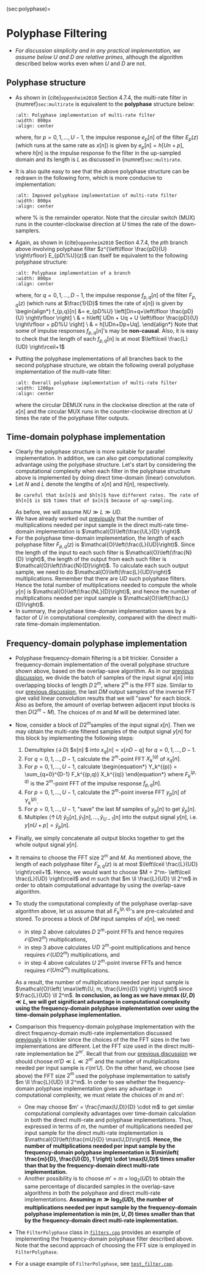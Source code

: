 (sec:polyphase)=
# Polyphase Filtering 

* *For discussion simplicity and in any practical implementation, we
  assume below $U$ and $D$ are relative primes*, although the
  algorithm described below works even when $U$ and $D$ are not.

## Polyphase structure
* As shown in {cite}`oppenheim2010` Section 4.7.4, the multi-rate
  filter in {numref}`sec:multirate` is equivalent to the
  **polyphase** structure below:
  ```{image} ../figures/polyphase.jpg
  :alt: Polyphase implementation of multi-rate filter
  :width: 800px
  :align: center
  ``` 
  where, for $p=0,1, \ldots, U-1$, the impulse response $e_p[n]$ of
  the filter $E_p(z)$ (which runs at the same rate as $x[n]$) is
  given by $e_p[n] = h[Un+p]$, where $h[n]$ is the impulse response fo
  the filter in the up-sampled domain and its length is $L$ as
  discussed in {numref}`sec:multirate`.

* It is also quite easy to see that the above polyphase structure can
  be redrawn in the following form, which is more conducive to
  implementation:
  ```{image} ../figures/polyphase_imp.jpg
  :alt: Impoved polyphase implementation of multi-rate filter
  :width: 800px
  :align: center
  ``` 
  where $\%$ is the remainder operator. Note that the circular switch 
  (MUX) runs in the counter-clockwise direction at $U$ times the 
  rate of the down-samplers.

* Again, as shown in {cite}`oppenheim2010` Section 4.7.4, the $p$th
  branch above involving polyphase filter $z^{\left\lfloor
  \frac{pD}{U} \right\rfloor} E_{pD\%U}(z)$ can itself be
  equivalent to the following polyphase structure:
  ```{image} ../figures/polyphase_branch.jpg
  :alt: Polyphase implementation of a branch
  :width: 800px
  :align: center
  ``` 
  where, for $q=0,1, \ldots, D-1$, the impulse response 
  $f_{p,q}[n]$ of the filter $F_{p,q}(z)$ (which runs at $\frac{1}{D}$ times
  the rate of $x[n]$) is given by
  \begin{align*}
  f_{p,q}[n] 
  &= e_{pD\%U} \left[Dn+q+\left\lfloor \frac{pD}{U} \right\rfloor \right]  \\
  & = h\left[ UDn + Uq + U \left\lfloor \frac{pD}{U} \right\rfloor + pD\%U \right] \\
  & = h[UDn+Dp+Uq].
  \end{align*}
  Note that some of impulse responses $f_{p,q}[n]$'s may be
  **non-causal**.
  Also, it is easy to check that the length of each $f_{p,q}[n]$ is at
  most $\left\lceil \frac{L}{UD} \right\rceil+1$

* Putting the polyphase implementations of all branches back to the
  second polyphase structure, we obtain the following overall
  polyphase implementation of the multi-rate filter:
  ```{image} ../figures/polyphase_overall.jpg
  :alt: Overall polyphase implementation of multi-rate filter
  :width: 1200px
  :align: center
  ``` 
  where the circular DEMUX runs in the clockwise direction at the rate
  of $x[n]$ and the circular MUX runs in the counter-clockwise direction
  at $U$ times the rate of the polyphase filter outputs.

## Time-domain polyphase implementation
* Clearly the polyphase structure is more suitable for parallel
implementation. In addition, we can also get computational complexity
advantage using the polyphase structure. Let's start by considering
the computational complexity when each filter in the polyphase
structure above is implemented by doing direct time-domain (linear)
convolution.
* Let $N$ and $L$ denote the lengths of $x[n]$ and $h[n]$,
  respectively. 
  ```{caution}
  Be careful that $x[n]$ and $h[n]$ have different rates. The rate of
  $h[n]$ is $U$ times that of $x[n]$ because of up-sampling.
  ```
  As before, we will assume $NU \gg L \gg UD$.
* We have already worked out [previously](sec:multirate) that the number of
multiplications needed per input sample in the direct multi-rate
time-domain implementation is $\mathcal{O}\left(\frac{UL}{D} \right)$.
* For the polyphase time-domain implementation, the length of each
polyphase filter $F_{p,q}(z)$ is
$\mathcal{O}\left(\frac{L}{UD}\right)$. Since the length of the input
to each such filter is $\mathcal{O}\left(\frac{N}{D} \right)$, the
length of the output from each such filter is
$\mathcal{O}\left(\frac{N}{D}\right)$. To calculate each such output
sample, we need to do $\mathcal{O}\left(\frac{L}{UD}\right)$
multiplications. Remember that there are $UD$ such polyphase filters.
Hence the total number of multiplications needed to compute the whole
$y[n]$ is $\mathcal{O}\left(\frac{NL}{D}\right)$, and hence the number
of multiplications needed per input sample is
$\mathcal{O}\left(\frac{L}{D}\right)$.
* In summary, the polyphase time-domain implementation saves by a
factor of $U$ in computational complexity, compared with the direct
multi-rate time-domain implementation.

## Frequency-domain polyphase implementation
* Polyphase frequency-domain filtering is a bit trickier. Consider a
  frequency-domain implementation of the overall polyphase structure 
  shown above, based on the overlap-save algorithm. As in our
  [previous discussion](sec:osa), we divide the batch of samples of
  the input signal $x[n]$ into overlapping blocks of length $D\, 2^m$,
  where $2^m$ is the FFT size. Similar to our [previous discussion](sec:osa), 
  the last $DM$ output samples of the inverse FFT give valid linear
  convolution results that we will "save" for each block. Also as
  before, the amount of overlap between adjacent input blocks is then
  $D(2^m-M)$. The choices of $m$ and $M$ will be determined later. 
* Now, consider a block of $D2^m$samples of the input signal
  $x[n]$. Then we may obtain the multi-rate filtered samples of the
  output signal $y[n]$ for this block by implementing the following steps:
  1. Demultiplex ($\downarrow\! D$) $x[n] $ into $x_q[n] = x[nD-q]$ for $q=0,1,\ldots,D-1$.
  1. For $q=0,1,\ldots,D-1$, calculate the $2^m$-point FFT $X_k^{(q)}$ of $x_q[n]$.
  1. For $p=0,1,\ldots,U-1$, calculate 
      \begin{equation*}
      Y_k^{(p)} = \sum_{q=0}^{D-1} F_k^{(p,q)} X_k^{(q)}
      \end{equation*}
      where $F_k^{(p,q)}$ is the $2^m$-point FFT of the impulse response $f_{p,q}[n]$.
  1. For $p=0,1,\ldots,U-1$, calculate the $2^m$-point inverse FFT $y_p[n]$ of $Y_k^{(p)}$.
  1. For $p=0,1,\ldots,U-1$, "save" the last $M$ samples of $y_p[n]$ to get $\tilde y_p[n]$. 
  1. Multiplex ($\uparrow\! U$) $\tilde y_0[n], \tilde y_1[n], \ldots, \tilde y_{U-1}[n]$
      into the output signal $y[n]$, i.e. $y[n U + p] = \tilde y_p[n]$.
  
* Finally, we simply concatenate all output blocks together to get the
  whole output signal $y[n]$.

* It remains to choose the FFT size $2^m$ and $M$. As mentioned above,
  the length of each polyphase filter $F_{p,q}(z)$ is at most 
  $\left\lceil \frac{L}{UD} \right\rceil+1$. Hence, we would want to choose
  $M = 2^m- \left\lceil \frac{L}{UD} \right\rceil$ and $m$ such that 
  $m \ll \frac{L}{UD} \ll 2^m$ in order to obtain computational advantage
  by using the overlap-save algorithm. 

* To study the computational complexity of the polyphase overlap-save
  algorithm above, let us assume that all $F_k^{(p,q)}$'s are
  pre-calculated and stored. To process a block of $DM$ input samples
  of $x[n]$, we need:
  - in step 2 above calculates $D \ 2^m$-point FFTs and hence requires
     $\mathcal{O}(D m 2^m)$ multiplications, 
  - in step 3 above calculates $U\!D \  2^m$-point multiplications and 
     hence requires $\mathcal{O}(UD2^m)$ multiplications, and
  - in step 4 above calculates $U \ 2^m$-point inverse FFTs and hence
     requires $\mathcal{O}(U m 2^m)$ multiplications.
  
  As a result, the number of multiplications needed per input sample
  is $\mathcal{O}\left( \max\left\{U, m, \frac{Um}{D} \right\}
  \right)$ since $\frac{L}{UD} \ll 2^m$. **In conclusion, as long as we
  have $m \max(U,D) \ll L$, we will get significant advantage in 
  computational complexity using
  the frequency-domain polyphase implementation over using the
  time-domain polyphase implementation.**

* Comparison this frequency-domain polyphase implementation with the
  direct frequency-domain multi-rate implementation discussed
  [previously](sec:multirate) is trickier since the choices of the the
  FFT sizes in the two implementations are different. Let the FFT size
  used in the direct multi-rate implementation be $2^{m'}$. Recall that
  from our [previous discussion](sec:multirate) we should choose $m'D
  \ll L\ll 2^{m'}$ and the number of multiplications needed per input
  sample is $\mathcal{O}(m' U)$. On the other hand, we choose (see
  above) the FFT size $2^m$ used the polyphase implementation to satisfy
  $m \ll \frac{L}{UD} \ll 2^m$. In order to see whether the
  frequency-domain polyphase implementation gives any 
  advantage in computational complexity, we must relate the choices of
  $m$ and $m'$:
  - One may choose $m' = \frac{\max(U,D)}{D} \cdot m$ to get similar
    computational complexity advantages over time-domain calculation in
    both the direct multi-rate and polyphase implementations. Thus,
    expressed in terms of $m$, the number of multiplications needed
    per input sample for the direct multi-rate implementation is
    $\mathcal{O}\left(\frac{mU}{D} \max(U,D)\right)$. **Hence,
    the number of multiplications needed per input sample by the
    frequency-domain polyphase implementation is $\min\left(
    \frac{m}{D}, \frac{U}{D}, 1 \right) \cdot \max(U,D)$ times smaller
    than that by the frequency-domain direct multi-rate
    implementation.** 
  - Another possibility is to choose $m' = m + \log_2 (UD)$ to obtain
    the same percentage of discarded samples in the overlap-save
    algorithms in both the polyphase and direct multi-rate
    implementations. **Assuming $m \gg \log_2 (UD)$, the number of
    multiplications needed per input sample by the frequency-domain
    polyphase implementation is $\min\left( m, U, D \right)$ times
    smaller than that by the frequency-domain direct multi-rate
    implementation.**

* The `FilterPolyphase` class in [`filters.cpp`](code:filters_cpp)
    provides an example of implementing the frequency-domain polyphase
    filter described above. Note that the second approach of choosing
    the FFT size is employed in `FilterPolyphase`.
* For a usage example of `FilterPolyphase`, see
  [`test_filter.cpp`](code:test_filters).

